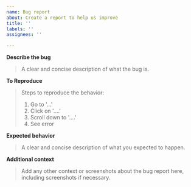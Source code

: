 ```yaml
---
name: Bug report
about: Create a report to help us improve
title: ''
labels: ''
assignees: ''

---
```


**Describe the bug**
> A clear and concise description of what the bug is.

**To Reproduce**
> Steps to reproduce the behavior:
> 1. Go to '...'
> 2. Click on '....'
> 3. Scroll down to '....'
> 4. See error

**Expected behavior**
> A clear and concise description of what you expected to happen.

**Additional context**
> Add any other context or screenshots about the bug report here, including screenshots if necessary.
